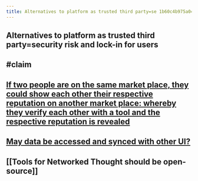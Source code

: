 ```yaml
---
title: Alternatives to platform as trusted third party=se 1b60c4b975a0484ab3f519baaade6ad3
---
```


## Alternatives to platform as trusted third party=security risk and lock-in for users

## #claim 

## [If two people are on the same market place, they could show each other their respective reputation on another market place: whereby they verify each other with a tool and the respective reputation is revealed](Alternatives%20to%20platform%20as%20trusted%20third%20party=se%201b60c4b975a0484ab3f519baaade6ad3/If%20two%20people%20are%20on%20the%20same%20market%20place,%20they%20c%20b9d88c96f034426fa0ac15f7cb772148.md)

## [May data be accessed and synced with other UI?](Alternatives%20to%20platform%20as%20trusted%20third%20party=se%201b60c4b975a0484ab3f519baaade6ad3/May%20data%20be%20accessed%20and%20synced%20with%20other%20UI%20293f5f88ec7845d88e6aaea8565e4910.md)

## [[Tools for Networked Thought should be open-source]]
